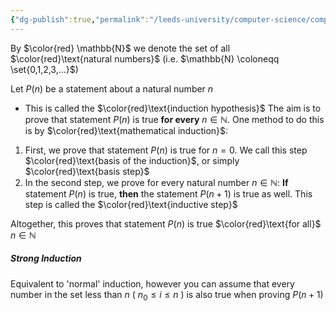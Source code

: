 ```yaml
---
{"dg-publish":true,"permalink":"/leeds-university/computer-science/compulsory-modules/fundamental-math-concepts/proof-techniques/proof-by-induction/"}
---
```


By $\color{red} \mathbb{N}$ we denote the set of all $\color{red}\text{natural numbers}$ (i.e. $\mathbb{N} \coloneqq \set{0,1,2,3,...}$)

Let $P(n)$ be a statement about a natural number $n$
- This is called the $\color{red}\text{induction hypothesis}$
The aim is to prove that statement $P(n)$ is true **for every** $n \in \mathbb{N}$. One method to do this is by $\color{red}\text{mathematical induction}$:

1. First, we prove that statement $P(n)$ is true for $n=0$.
    We call this step $\color{red}\text{basis of the induction}$, or simply $\color{red}\text{basis step}$
2. In the second step, we prove for every natural number $n \in \mathbb{N}$:
    **If** statement $P(n)$ is true, **then** the statement $P(n+1)$ is true as well.
    This step is called the $\color{red}\text{inductive step}$

Altogether, this proves that statement $P(n)$ is true $\color{red}\text{for all}$ $n \in \mathbb{N}$
##### Strong Induction
Equivalent to 'normal' induction, however you can assume that every number in the set less than $n$ ( $n_{0} \leq i \leq n$ ) is also true when proving $P(n+1)$
